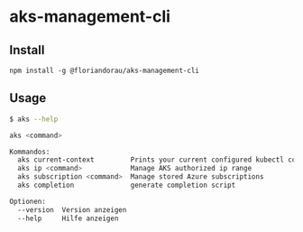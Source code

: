 # aks-management-cli

## Install

`npm install -g @floriandorau/aks-management-cli`

## Usage

```bash
$ aks --help

aks <command>

Kommandos:
  aks current-context         Prints your current configured kubectl context
  aks ip <command>            Manage AKS authorized ip range
  aks subscription <command>  Manage stored Azure subscriptions
  aks completion              generate completion script

Optionen:
  --version  Version anzeigen                                                                                                                                                                                                 [boolean]
  --help     Hilfe anzeigen
```
